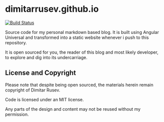 # dimitarrusev.github.io
[![Build Status](https://travis-ci.org/dimitarrusev/dimitarrusev.github.io.svg?branch=source)](https://travis-ci.org/dimitarrusev/dimitarrusev.github.io)

Source code for my personal markdown based blog. It is built using Angular Universal and transformed into a static website whenever i push to this repository.

It is open sourced for you, the reader of this blog and most likely developer, to explore and dig into its undercarriage.

## License and Copyright

Please note that despite being open sourced, the materials herein remain copyright of Dimitar Rusev.

Code is licensed under an MIT license.

Any parts of the design and content may not be reused without my permission.
